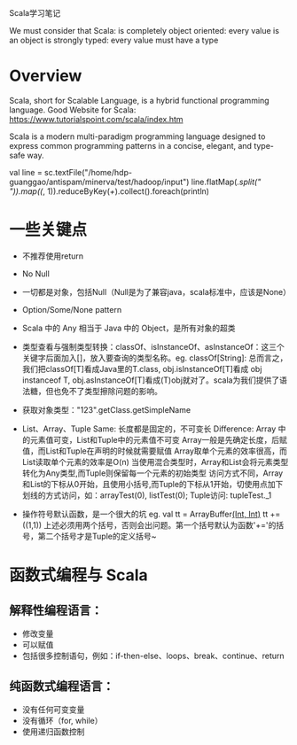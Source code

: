 Scala学习笔记

We must consider that Scala:
is completely object oriented: every value is an object
is strongly typed: every value must have a type

# Overview
Scala, short for Scalable Language, is a hybrid functional programming language.
Good Website for Scala: https://www.tutorialspoint.com/scala/index.htm


Scala is a modern multi-paradigm programming language designed to express common programming patterns in a concise, elegant, and type-safe way. 



val line = sc.textFile("/home/hdp-guanggao/antispam/minerva/test/hadoop/input")
line.flatMap(_.split(" ")).map((_, 1)).reduceByKey(_+_).collect().foreach(println)


# 一些关键点

- 不推荐使用return
- No Null
- 一切都是对象，包括Null（Null是为了兼容java，scala标准中，应该是None）


- Option/Some/None pattern

- Scala 中的 Any 相当于 Java 中的 Object，是所有对象的超类

- 类型查看与强制类型转换：classOf、isInstanceOf、asInstanceOf：这三个关键字后面加入[]，放入要查询的类型名称。eg. classOf[String]:
 总而言之，我们把classOf[T]看成Java里的T.class, obj.isInstanceOf[T]看成 obj instanceof T, obj.asInstanceOf[T]看成(T)obj就对了。scala为我们提供了语法糖，但也免不了类型擦除问题的影响。

- 获取对象类型："123".getClass.getSimpleName  


- List、Array、Tuple
    Same: 长度都是固定的，不可变长
    Difference:
        Array 中的元素值可变，List和Tuple中的元素值不可变
        Array一般是先确定长度，后赋值，而List和Tuple在声明的时候就需要赋值
        Array取单个元素的效率很高，而List读取单个元素的效率是O(n)
        当使用混合类型时，Array和List会将元素类型转化为Any类型,而Tuple则保留每一个元素的初始类型
        访问方式不同，Array和List的下标从0开始，且使用小括号,而Tuple的下标从1开始，切使用点加下划线的方式访问，如：arrayTest(0), listTest(0); Tuple访问: tupleTest._1

- 操作符号默认函数，是一个很大的坑
  eg.  val tt = ArrayBuffer[(Int, Int)]()
       tt += ((1,1))
  上述必须用两个括号，否则会出问题。第一个括号默认为函数'+='的括号，第二个括号才是Tuple的定义括号~




# 函数式编程与 Scala
## 解释性编程语言：

- 修改变量
- 可以赋值
- 包括很多控制语句，例如：if-then-else、loops、break、continue、return

## 纯函数式编程语言：

- 没有任何可变变量
- 没有循环（for, while）
- 使用递归函数控制
